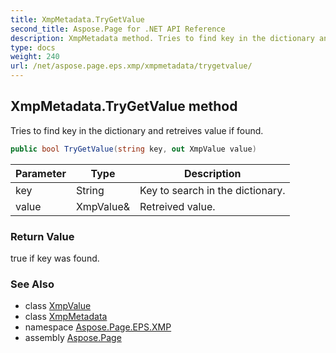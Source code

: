 ```yaml
---
title: XmpMetadata.TryGetValue
second_title: Aspose.Page for .NET API Reference
description: XmpMetadata method. Tries to find key in the dictionary and retreives value if found
type: docs
weight: 240
url: /net/aspose.page.eps.xmp/xmpmetadata/trygetvalue/
---
```

## XmpMetadata.TryGetValue method

Tries to find key in the dictionary and retreives value if found.

```csharp
public bool TryGetValue(string key, out XmpValue value)
```

| Parameter | Type | Description |
| --- | --- | --- |
| key | String | Key to search in the dictionary. |
| value | XmpValue& | Retreived value. |

### Return Value

true if key was found.

### See Also

* class [XmpValue](../../xmpvalue/)
* class [XmpMetadata](../)
* namespace [Aspose.Page.EPS.XMP](../../xmpmetadata/)
* assembly [Aspose.Page](../../../)


